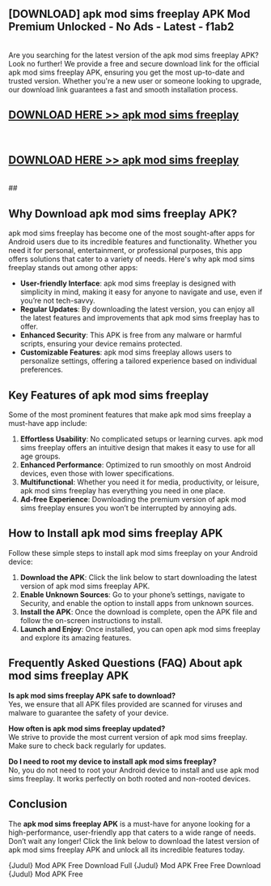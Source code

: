 ## [DOWNLOAD] apk mod sims freeplay APK Mod  Premium Unlocked - No Ads - Latest - f1ab2 <br>
<br>
Are you searching for the latest version of the apk mod sims freeplay APK? Look no further! We provide a free and secure download link for the official apk mod sims freeplay APK, ensuring you get the most up-to-date and trusted version. Whether you're a new user or someone looking to upgrade, our download link guarantees a fast and smooth installation process.


## [DOWNLOAD HERE >> apk mod sims freeplay](http://leaked.freeplayer.one?title=apk_mod_sims_freeplay&ref=23)
  <br>

## [DOWNLOAD HERE >> apk mod sims freeplay](http://leaked.freeplayer.one?title=apk_mod_sims_freeplay&ref=23)
  <br>
  ##



## Why Download apk mod sims freeplay APK?

apk mod sims freeplay has become one of the most sought-after apps for Android users due to its incredible features and functionality. Whether you need it for personal, entertainment, or professional purposes, this app offers solutions that cater to a variety of needs. Here's why apk mod sims freeplay stands out among other apps:

- **User-friendly Interface**: apk mod sims freeplay is designed with simplicity in mind, making it easy for anyone to navigate and use, even if you’re not tech-savvy.
- **Regular Updates**: By downloading the latest version, you can enjoy all the latest features and improvements that apk mod sims freeplay has to offer.
- **Enhanced Security**: This APK is free from any malware or harmful scripts, ensuring your device remains protected.
- **Customizable Features**: apk mod sims freeplay allows users to personalize settings, offering a tailored experience based on individual preferences.

## Key Features of apk mod sims freeplay

Some of the most prominent features that make apk mod sims freeplay a must-have app include:

1. **Effortless Usability**: No complicated setups or learning curves. apk mod sims freeplay offers an intuitive design that makes it easy to use for all age groups.
2. **Enhanced Performance**: Optimized to run smoothly on most Android devices, even those with lower specifications.
3. **Multifunctional**: Whether you need it for media, productivity, or leisure, apk mod sims freeplay has everything you need in one place.
4. **Ad-free Experience**: Downloading the premium version of apk mod sims freeplay ensures you won’t be interrupted by annoying ads.

## How to Install apk mod sims freeplay APK

Follow these simple steps to install apk mod sims freeplay on your Android device:

1. **Download the APK**: Click the link below to start downloading the latest version of apk mod sims freeplay APK.
2. **Enable Unknown Sources**: Go to your phone’s settings, navigate to Security, and enable the option to install apps from unknown sources.
3. **Install the APK**: Once the download is complete, open the APK file and follow the on-screen instructions to install.
4. **Launch and Enjoy**: Once installed, you can open apk mod sims freeplay and explore its amazing features.

## Frequently Asked Questions (FAQ) About apk mod sims freeplay APK

**Is apk mod sims freeplay APK safe to download?**  
Yes, we ensure that all APK files provided are scanned for viruses and malware to guarantee the safety of your device.

**How often is apk mod sims freeplay updated?**  
We strive to provide the most current version of apk mod sims freeplay. Make sure to check back regularly for updates.

**Do I need to root my device to install apk mod sims freeplay?**  
No, you do not need to root your Android device to install and use apk mod sims freeplay. It works perfectly on both rooted and non-rooted devices.

## Conclusion

The **apk mod sims freeplay APK** is a must-have for anyone looking for a high-performance, user-friendly app that caters to a wide range of needs. Don’t wait any longer! Click the link below to download the latest version of apk mod sims freeplay APK and unlock all its incredible features today.

{Judul} Mod APK Free
Download Full {Judul} Mod APK Free
Free Download {Judul} Mod APK Free


